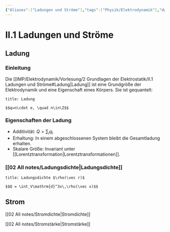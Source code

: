```yaml
---
{"Aliases":["Ladungen und Ströme"],"tags":["Physik/Elektrodynamik"],"dg-publish":true,"permalink":"/imp/elektrodynamik/vorlesung/2-grundlagen-der-elektrostatik/ii-1-ladungen-und-stroeme/","dgHomeLink":true,"dgPassFrontmatter":true}
---
```


# II.1 Ladungen und Ströme
## Ladung
### Einleitung
Die [[IMP/Elektrodynamik/Vorlesung/2 Grundlagen der Elektrostatik/II.1 Ladungen und Ströme#Ladung|Ladung]] ist eine Grundgröße der Elektrodynamik und eine Eigenschaft eines Körpers.
Sie ist gequantelt: 
```ad-definition
title: Ladung

$$q=n\cdot e, \quad n\in\Z$$

```
### Eigenschaften der Ladung
- Additivität: $Q=\displaystyle\sum_iq_i$
- Erhaltung: In einem abgeschlossenen System bleibt die Gesamtladung erhalten. 
- Skalare Größe: Invariant unter [[Lorentztransformation|Lorentztransformationen]]. 
### [[02 All notes/Ladungsdichte|Ladungsdichte]]

```ad-definition
title: Ladungsdichte $\rho(\vec r)$

$$Q = \int_V\mathrm{d}^3x\,\rho(\vec x)$$
```

## Strom
[[02 All notes/Stromdichte|Stromdichte]]

[[02 All notes/Stromstärke|Stromstärke]]